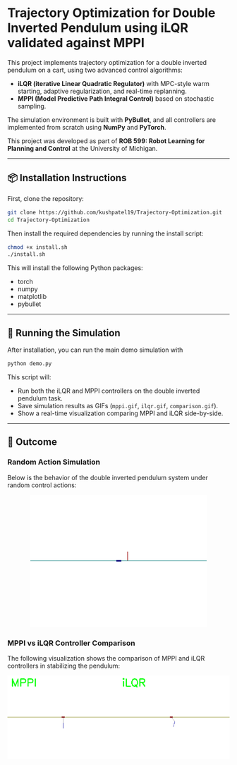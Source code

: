 # Trajectory Optimization for Double Inverted Pendulum using iLQR validated against MPPI

This project implements trajectory optimization for a double inverted pendulum on a cart, using two advanced control algorithms:

- **iLQR (iterative Linear Quadratic Regulator)** with MPC-style warm starting, adaptive regularization, and real-time replanning.
- **MPPI (Model Predictive Path Integral Control)** based on stochastic sampling.

The simulation environment is built with **PyBullet**, and all controllers are implemented from scratch using **NumPy** and **PyTorch**.

This project was developed as part of **ROB 599: Robot Learning for Planning and Control** at the University of Michigan.

---

## 📦 Installation Instructions

First, clone the repository:

```bash
git clone https://github.com/kushpatel19/Trajectory-Optimization.git
cd Trajectory-Optimization
```
Then install the required dependencies by running the install script:

```bash
chmod +x install.sh
./install.sh
```
This will install the following Python packages:
- torch
- numpy
- matplotlib
- pybullet

---

## 🚀 Running the Simulation

After installation, you can run the main demo simulation with

```bash
python demo.py
```
This script will:

- Run both the iLQR and MPPI controllers on the double inverted pendulum task.
- Save simulation results as GIFs (`mppi.gif`, `ilqr.gif`, `comparison.gif`).
- Show a real-time visualization comparing MPPI and iLQR side-by-side.

---
## 🎯 Outcome

### Random Action Simulation

Below is the behavior of the double inverted pendulum system under random control actions:

<p align="center">
  <img src="assets/example.gif" width="400" alt="Random Action Simulation">
</p>

### MPPI vs iLQR Controller Comparison

The following visualization shows the comparison of MPPI and iLQR controllers in stabilizing the pendulum:

<p align="center">
  <img src="assets/final.gif" width="600" alt="MPPI vs iLQR Comparison">
</p>

